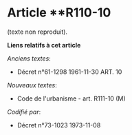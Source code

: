 # Article **R110-10

(texte non reproduit).

**Liens relatifs à cet article**

_Anciens textes_:

  - Décret n°61-1298 1961-11-30 ART. 10

_Nouveaux textes_:

  - Code de l'urbanisme - art. R111-10 (M)

_Codifié par_:

  - Décret n°73-1023 1973-11-08
